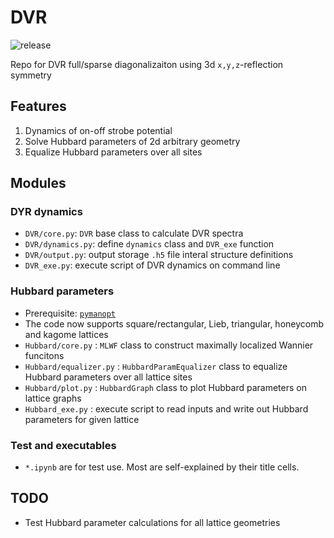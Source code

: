 # DVR

![release](https://img.shields.io/github/v/release/Kvanti17/HubbardTweezer?color=green&include_prereleases)

Repo for DVR full/sparse diagonalizaiton using 3d `x,y,z`-reflection symmetry

## Features

1. Dynamics of on-off strobe potential
2. Solve Hubbard parameters of 2d arbitrary geometry
3. Equalize Hubbard parameters over all sites

## Modules

### DYR dynamics

* `DVR/core.py`: `DVR` base class to calculate DVR spectra
* `DVR/dynamics.py`: define `dynamics` class and `DVR_exe` function
* `DVR/output.py`: output storage `.h5` file interal structure definitions
* `DVR_exe.py`: execute script of DVR dynamics on command line

### Hubbard parameters

* Prerequisite: [`pymanopt`](https://github.com/pymanopt/pymanopt)
* The code now supports square/rectangular, Lieb, triangular, honeycomb and kagome lattices
* `Hubbard/core.py` : `MLWF` class to construct maximally localized Wannier funcitons
* `Hubbard/equalizer.py` : `HubbardParamEqualizer` class to equalize Hubbard parameters over all lattice sites
* `Hubbard/plot.py` : `HubbardGraph` class to plot Hubbard parameters on lattice graphs
* `Hubbard_exe.py` : execute script to read inputs and write out Hubbard parameters for given lattice

### Test and executables

* `*.ipynb` are for test use. Most are self-explained by their title cells.


## TODO

* Test Hubbard parameter calculations for all lattice geometries